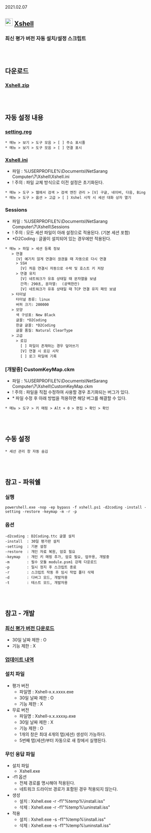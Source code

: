 2021.02.07

## <img src="https://raw.githubusercontent.com/ssokka/Icons/master/xshell.ico" width=25> [Xshell](https://www.netsarang.com/xshell/)
### 최신 평가 버전 자동 설치/설정 스크립트

<br><br>

## 다운로드
### [Xshell.zip](https://raw.githubusercontent.com/ssokka/Windows/master/Xshell/Xshell.zip)

<br><br>

## 자동 설정 내용
### [setting.reg](setting.reg)
```
* 메뉴 > 보기 > 도구 모음 > [ ] 주소 표시줄
* 메뉴 > 보기 > 도구 모음 > [ ] 연결 표시
```
### [Xshell.ini](Xshell.ini)
- 파일 : %USERPROFILE%\Documents\NetSarang Computer\7\Xshell\Xshell.ini
- ! 주의 : 파일 교체 방식으로 이전 설정은 초기화된다.
```
* 메뉴 > 도구 > 웹에서 검색 > 검색 엔진 관리 > [V] 구글, 네이버, 다음, Bing
* 메뉴 > 도구 > 옵션 > 고급 > [ ] Xshel 시작 시 세션 대화 상자 열기
```
### Sessions
- 파일 : %USERPROFILE%\Documents\NetSarang Computer\7\Xshell\Sessions
- ! 주의 : 모든 세션 파일이 아래 설정으로 적용된다. (기본 세션 포함)
- \*D2Coding : 글꼴이 설치되어 있는 경우에만 적용된다.
```
* 메뉴 > 파일 > 세션 등록 정보
   > 연결
     [V] 예기치 않게 연결이 끊겼을 때 자동으로 다시 연결
     > SSH
       [V] 처음 연결시 자동으로 수락 및 호스트 키 저장
     > 연결 유지
       [V] 네트워크가 유휴 상태일 때 문자열을 보냄
       간격: 290초, 문자열:  (공백한칸)
       [V] 네트워크가 유휴 상태일 때 TCP 연결 유지 패킷 보냄
   > 터미널
     터미널 종류: linux
     버퍼 크기: 200000
   > 모양
     색 구성표: New Black
     글꼴: *D2Coding
     한글 글꼴: *D2Coding
     글꼴 품질: Natural ClearType
   > 고급
     > 로깅
       [ ] 파일이 존재하는 경우 덮어쓰기
       [V] 연결 시 로깅 시작
       [ ] 로그 파일에 기록
```
### [개발중] CustomKeyMap.ckm
- 파일 : %USERPROFILE%\Documents\NetSarang Computer\7\Xshell\CustomKeyMap.ckm
- ! 주의 : 파일을 직접 수정하여 사용할 경우 초기화되는 버그가 있다.
- \* 파일 수정 후 아래 방법을 적용하면 해당 버그를 해결할 수 있다.
```
* 메뉴 > 도구 > 키 매핑 > Alt + 0 > 편집 > 확인 > 확인
```

<br><br>

## 수동 설정
```
* 세선 관리 창 자동 숨김
```

<br><br>

## 참고 - 파워쉘
### 실행
```
powershell.exe -nop -ep bypass -f xshell.ps1 -d2coding -install -setting -restore -keymap -m -r -p
```
### 옵션
```
-d2coding : D2Coding.ttc 글꼴 설치
-install  : 30일 평가판 설치
-setting  : 기본 설정
-restore  : 개인 자료 복원, 암호 필요
-keymap   : 개인 키 매핑 추가, 암호 필요, 업무용, 개발중
-m        : 필수 모듈 module.psm1 강제 다운로드
-p        : 일시 정지 후 스크립트 종료
-r        : 스크립트 작동 후 임시 작업 폴더 삭제
-d        : 디버그 모드, 개발자용
-t        : 테스트 모드, 개발자용
```

<br><br>

## 참고 - 개발
### [최신 평가 버전 다운로드](https://www.filehorse.com/download-xshell-free/)  
- 30일 날짜 제한 : O
- 기능 제한 : X
### [업데이트 내역](https://www.netsarang.com/json/product/update.html?productcode=2&languagestatus=1)
### 설치 파일
- 평가 버전
  - 파일명 : Xshell-x.x.xxxx.exe
  - 30일 날짜 제한 : O
  - 기능 제한 : X
- 무료 버전
  - 파일명 : Xshell-x.x.xxxx`p`.exe
  - 30일 날짜 제한 : X
  - 기능 제한 : O
  - 1개의 창은 최대 4개의 탭(세션) 생성이 가능하다.
  - 5번째 탭(세션)부터 자동으로 새 창에서 실행된다.
### 무인 응답 파일
- 설치 파일
  - Xshell.exe
- -f1 옵션
  - 전체 경로를 명시해야 적용된다.
  - 네트워크 드라이브 경로가 포함된 경우 적용되지 않는다.
- 생성
  - 설치 : Xshell.exe -r -f1"%temp%\install.iss"
  - 삭제 : Xshell.exe -r -f1"%temp%\uninstall.iss"
- 적용
  - 설치 : Xshell.exe -s -f1"%temp%\install.iss"
  - 삭제 : Xshell.exe -s -f1"%temp%\uninstall.iss"
